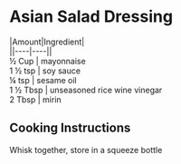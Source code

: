 # Asian Salad Dressing  
  
|Amount|Ingredient|  
||----|----||  
½ Cup | mayonnaise  
1 ½ tsp | soy sauce  
¼ tsp | sesame oil  
1 ½ Tbsp | unseasoned rice wine vinegar  
2 Tbsp | mirin  
  
## Cooking Instructions  
Whisk together, store in a squeeze bottle  
  
  